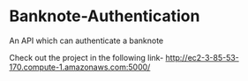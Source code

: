 # Banknote-Authentication
An API which can authenticate a banknote

Check out the project in the following link-
http://ec2-3-85-53-170.compute-1.amazonaws.com:5000/
